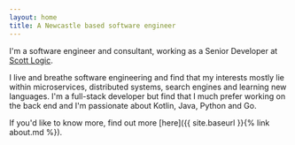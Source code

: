 ```yaml
---
layout: home
title: A Newcastle based software engineer
---
```


I'm a software engineer and consultant, working as a Senior Developer at [Scott Logic](https://www.scottlogic.com/).

I live and breathe software engineering and find that my interests mostly lie within microservices, distributed systems, search engines and learning new languages. I'm a full-stack developer but find that I much prefer working on the back end and I'm passionate about Kotlin, Java, Python and Go.

If you'd like to know more, find out more [here]({{ site.baseurl }}{% link about.md %}).

